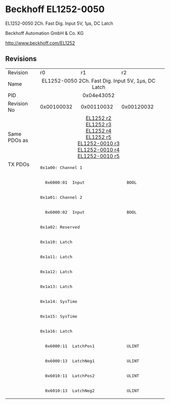# Beckhoff EL1252-0050

EL1252-0050 2Ch. Fast Dig. Input 5V, 1µs, DC Latch

Beckhoff Automation GmbH & Co. KG

http://www.beckhoff.com/EL1252

## Revisions
<table>
<tr >
<td>Revision</td>
<td><div class="foo">r0</div></td>
<td><div class="foo">r1</div></td>
<td><div class="foo">r2</div></td>
</tr>
<tr >
<td>Name</td>
<td colspan=3 align="center"><div class="foo">EL1252-0050 2Ch. Fast Dig. Input 5V, 1µs, DC Latch</div></td>
</tr>
<tr >
<td>PID</td>
<td colspan=3 align="center"><div class="foo">0x04e43052</div></td>
</tr>
<tr >
<td>Revision No</td>
<td><div class="foo">0x00100032</div></td>
<td><div class="foo">0x00110032</div></td>
<td><div class="foo">0x00120032</div></td>
</tr>
<tr >
<td>Same PDOs as</td>
<td colspan=3 align="center"><div class="foo"><a href="EL1252">EL1252 r2</a><br/><a href="EL1252">EL1252 r3</a><br/><a href="EL1252">EL1252 r4</a><br/><a href="EL1252">EL1252 r5</a><br/><a href="EL1252-0010">EL1252-0010 r3</a><br/><a href="EL1252-0010">EL1252-0010 r4</a><br/><a href="EL1252-0010">EL1252-0010 r5</a></div></td>
</tr>
<tr class="txpdo pdosection">
<td rowspan=16 valign=top>TX PDOs</td>
<td colspan=3 align="left"><pre>0x1a00: Channel 1</pre></td>
<td></td>
</tr>
<tr class="txpdo">
<td colspan=3 align="left"><pre>  0x6000:01  Input                 BOOL</pre></td>
</tr>
<tr class="txpdo pdosection">
<td colspan=3 align="left"><pre>0x1a01: Channel 2</pre></td>
</tr>
<tr class="txpdo">
<td colspan=3 align="left"><pre>  0x6000:02  Input                 BOOL</pre></td>
</tr>
<tr class="txpdo pdosection">
<td colspan=3 align="left"><pre>0x1a02: Reserved</pre></td>
</tr>
<tr class="txpdo pdosection">
<td colspan=3 align="left"><pre>0x1a10: Latch</pre></td>
</tr>
<tr class="txpdo pdosection">
<td colspan=3 align="left"><pre>0x1a11: Latch</pre></td>
</tr>
<tr class="txpdo pdosection">
<td colspan=3 align="left"><pre>0x1a12: Latch</pre></td>
</tr>
<tr class="txpdo pdosection">
<td colspan=3 align="left"><pre>0x1a13: Latch</pre></td>
</tr>
<tr class="txpdo pdosection">
<td colspan=3 align="left"><pre>0x1a14: SysTime</pre></td>
</tr>
<tr class="txpdo pdosection">
<td colspan=3 align="left"><pre>0x1a15: SysTime</pre></td>
</tr>
<tr class="txpdo pdosection">
<td colspan=3 align="left"><pre>0x1a16: Latch</pre></td>
</tr>
<tr class="txpdo">
<td colspan=3 align="left"><pre>  0x6000:11  LatchPos1             ULINT</pre></td>
</tr>
<tr class="txpdo">
<td colspan=3 align="left"><pre>  0x6000:13  LatchNeg1             ULINT</pre></td>
</tr>
<tr class="txpdo">
<td colspan=3 align="left"><pre>  0x6010:11  LatchPos2             ULINT</pre></td>
</tr>
<tr class="txpdo">
<td colspan=3 align="left"><pre>  0x6010:13  LatchNeg2             ULINT</pre></td>
</tr>
</table>
